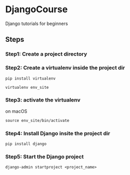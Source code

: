# DjangoCourse
Django tutorials for beginners


## Steps
### Step1: Create a project directory
### Step2: Create a virtualenv inside the project dir
```
pip install virtualenv
```
```
virtualenv env_site
```
### Step3: activate the virtualenv
on macOS
```
source env_site/bin/activate
```
### Step4: Install Django insite the project dir
```
pip install django
```
### Step5: Start the Django project 
```
django-admin startproject <project_name>
```

